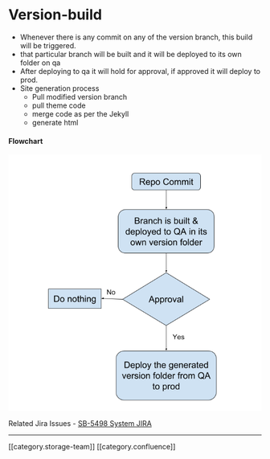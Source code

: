 # Version-build

* Whenever there is any commit on any of the version branch, this build will be triggered.
* that particular branch will be built and it will be deployed to its own folder on qa
* After deploying to qa it will hold for approval, if approved it will deploy to prod.
* Site generation process
  * Pull modified version branch
  * pull theme code
  * merge code as per the Jekyll
  * generate html

#### &#x20;Flowchart

![](../../../../Design/FullExport/images/storage/QA.png)

Related Jira Issues - [SB-5498 System JIRA](https://browse/SB-5498)

***

\[\[category.storage-team]] \[\[category.confluence]]
